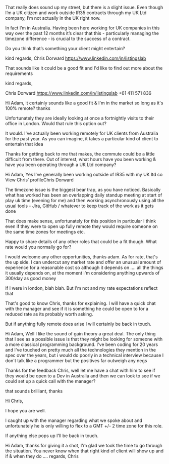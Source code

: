 That really does sound up my street, but there is a slight issue. Even though I’m a UK citizen and work outside IR35 contracts through my UK Ltd company, I’m not actually in the UK right now. 

In fact I’m in Australia. Having been here working for UK companies in this way over the past 12 months it’s clear that this - particularly managing the timezone difference - is crucial to the success of a contract.

Do you think that’s something your client might entertain?

kind regards,
Chris Dorward
https://www.linkedin.com/in/listingslab



That sounds like it could be a good fit and I'd like to find out more about the requirements 

kind regards,

Chris Dorward
https://www.linkedin.com/in/listingslab
+61 411 571 836




Hi Adam, it certainly sounds like a good fit & I'm in the market so long as it's 100% remote?
thanks

Unfortunately they are ideally looking at once a fortnightly visits to their office in London. Would that rule this option out?

It would. I've actually been working remotely for UK clients from Australia for the past year. As you can imagine, it takes a particular kind of client to entertain that idea

Thanks for getting back to me that makes, the commute could be a little difficult from there. 
Out of interest, what hours have you been working & have you been operating through a UK Ltd company?

Hi Adam,
Yes I've generally been working outside of IR35 with my UK ltd co
View Chris’ profileChris Dorward

The timezone issue is the biggest bear trap, as you have noticed. Basically what has worked has been an overlapping daily standup meeting at start of play uk time (evening for me) and then working asynchronously using all the usual tools - Jira, GitHub / whatever to keep track of the work as it gets done

That does make sense, unfortunately for this position in particular I think even if they were to open up fully remote they would require someone on the same time zones for meetings etc.

Happy to share details of any other roles that could be a fit though. What rate would you normally go for?


I would welcome any other opportunities, thanks adam. As for rate, that's the up side. I can undercut any market rate and offer an unusual amount of experience for a reasonable cost
so although it depends on .... all the things it usually depends on, at the moment I'm considering anything upwards of 300/day as good money

If I were in london, blah blah. But I'm not and my rate expectations reflect that

That's good to know Chris, thanks for explaining. I will have a quick chat with the manager and see if it is something he could be open to for a reduced rate as its probably worth asking.

But if anything fully remote does arise I will certainly be back in touch. 


Hi Adam, Well I like the sound of gain theory a great deal. The only thing that I see as a possible issue is that they might be looking for someone with a more classical programming background. I've been coding for 20 years and I've touched on pretty much all the technologies they mention in the spec over the years, but i would do poorly in a technical interview because I don't talk like a programmer
but the positives far outweigh any negs

Thanks for the feedback Chris, well let me have a chat with him to see if they would be open to a Dev in Australia and then we can look to see if we could set up a quick call with the manager?

that sounds brilliant, thanks

Hi Chris,

I hope you are well.

I caught up with the manager regarding what we spoke about and unfortunately he is only willing to flex to a GMT +/- 2 time zone for this role.

If anything else pops up I'll be back in touch.

Hi Adam, thanks for giving it a shot, I'm glad we took the time to go through the situation. You never know when that right kind of client will show up and if & when they do .... regards, Chris